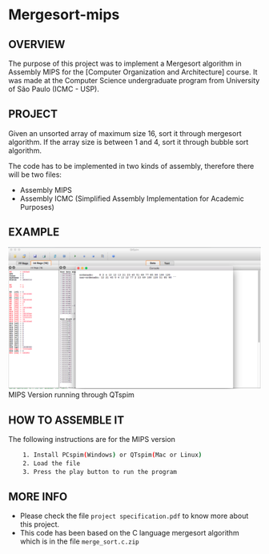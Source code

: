 # Mergesort-mips

OVERVIEW
--------------------------------------------------
The purpose of this project was to implement a Mergesort algorithm in Assembly MIPS for the [Computer Organization and Architecture] course. It was made at the Computer Science undergraduate program from University of São Paulo (ICMC - USP).

PROJECT
--------------------------------------------------
Given an unsorted array of maximum size 16, sort it through mergesort algorithm.
If the array size is between 1 and 4, sort it through bubble sort algorithm.

The code has to be implemented in two kinds of assembly, therefore there will be two files:
* Assembly MIPS
* Assembly ICMC (Simplified Assembly Implementation for Academic Purposes)

EXAMPLE 
--------------------------------------------------
![Screenshot 1](img/img1.png)
MIPS Version running through QTspim

HOW TO ASSEMBLE IT
--------------------------------------------------
The following instructions are for the MIPS version 
```bash
	1. Install PCspim(Windows) or QTspim(Mac or Linux)
	2. Load the file
	3. Press the play button to run the program
```

MORE INFO
--------------------------------------------------
* Please check the file `project specification.pdf` to know more about this project.
* This code has been based on the C language mergesort algorithm which is in the file `merge_sort.c.zip`
